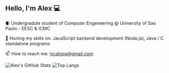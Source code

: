 ## Hello, I'm Alex 💻

🌒 Undergradute student of Computer Engeneering @ University of Sao Paulo - EESC & ICMC

🔭 Honing my skills on: JavaScript backend development (Node.js), Java / C standalone programs

📫 How to reach me: lycalopx@gmail.com

![Alex's GitHub Stats](https://github-readme-stats.vercel.app/api?username=LycalopX&show_icons=true&theme=radical)
![Top Langs](https://github-readme-stats.vercel.app/api/top-langs/?username=LycalopX&layout=compact&theme=radical)
